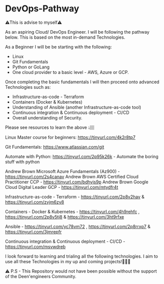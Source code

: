 # DevOps-Pathway

⚠️This is advise to myself⚠️

As an aspiring Cloud/ DevOps Engineer. I will be following the pathway below. This is based on the most in-demand Technologies. 

As a Beginner I will be be starting with the following:

 - Linux 
 - Git Fundamentals
 - Python or GoLang
 - One cloud provider to a basic level - AWS, Azure or GCP.

Once completing the basic fundamentals I will then proceed onto advanced Technologies such as:

 - Infrastructure-as-code - Terraform 
 - Containers (Docker & Kubernetes)
 - Understanding of Ansible (another Infrastructure-as-code tool)
 - Continuous integration & Continuous deployment - CI/CD
 - Overall understanding of Security.

Please see resources to learn the above 👆🏽

Linux Master course for beginners: https://tinyurl.com/4k2r8tp7

Git Fundamentals: https://www.atlassian.com/git

Automate with Python: https://tinyurl.com/2p95k26k - Automate the boring stuff with python

Andrew Brown Microsoft Azure Fundamentals (Az900) - https://tinyurl.com/2s4canav
Andrew Brown AWS Certified Cloud Practitioner  CCP - https://tinyurl.com/bdhyjs9p
Andrew Brown Google Cloud Digital Leader GCP - https://tinyurl.com/mtydfr4t

Infrastructure-as-code - Terraform - https://tinyurl.com/2p8v2hav & https://tinyurl.com/zvjm6zy8

Containers - Docker & Kubernetes - https://tinyurl.com/4h9rehfc , https://tinyurl.com/2p8v5tj8 & https://tinyurl.com/3ht9rfxe

Ansible - https://tinyurl.com/yc78vm72 , https://tinyurl.com/2p8rrxp7 & https://tinyurl.com/3jmrepfr

Continuous integration & Continuous deployment - CI/CD - https://tinyurl.com/msvwdreb

I look forward to learning and trialing all the following technologies. I aim to use all these Technologies in my up and coming projects!👨🏽‍💻

⚠️ P.S - This Repository would not have been possible without the support of the Deen'engineers Community.



